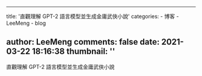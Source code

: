 
---
title: '直觀理解 GPT-2 語言模型並生成金庸武俠小說'
categories: 
    - 博客
    - LeeMeng
    - blog

author: LeeMeng
comments: false
date: 2021-03-22 18:16:38
thumbnail: ''
---

<div>   
直觀理解 GPT-2 語言模型並生成金庸武俠小說  
</div>
            